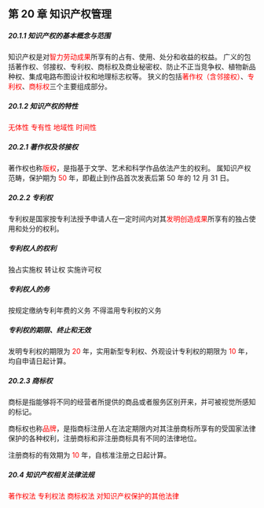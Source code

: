 ## 第 20 章 知识产权管理

##### 20.1.1 知识产权的基本概念与范围

知识产权是对<font color='red'>智力劳动成果</font>所享有的占有、使用、处分和收益的权益。
广义的包括著作权、邻接权、专利权、商标权及商业秘密权、防止不正当竞争权、植物新品种权、集成电路布图设计权和地理标志权等。
狭义的包括<font color='red'>著作权（含邻接权）</font>、<font color='red'>专利权</font>、<font color='red'>商标权</font>三个主要组成部分。

##### 20.1.2 知识产权的特性

<font color='red'>无体性</font>
<font color='red'>专有性</font>
<font color='red'>地域性</font>
<font color='red'>时间性</font>

##### 20.2.1 著作权及邻接权

著作权也称<font color='red'>版权</font>，是指基于文学、艺术和科学作品依法产生的权利。
属知识产权范畴，保护期为 <font color='red'>50</font> 年，即截止到作品首次发表后第 50 年的 12 月 31 日。

##### 20.2.2 专利权

专利权是国家按专利法授予申请人在一定时间内对其<font color='red'>发明创造成果</font>所享有的独占使用和处分的权利。

##### 专利权人的权利

独占实施权
转让权
实施许可权

##### 专利权人的务

按规定缴纳专利年费的义务
不得滥用专利权的义务

##### 专利权的期限、终止和无效

发明专利权的期限为 <font color='red'>20</font> 年，实用新型专利权、外观设计专利权的期限为 <font color='red'>10</font> 年，均自申请日起计算。

##### 20.2.3 商标权

商标是指能够将不同的经营者所提供的商品或者服务区别开来，并可被视觉所感知的标记。

商标权也称<font color='red'>品牌</font>，是指商标注册人在法定期限内对其注册商标所享有的受国家法律保护的各种权利，注册商标和非注册商标具有不同的法律地位。

注册商标的有效期为 <font color='red'>10</font> 年，自核准注册之日起计算。

##### 20.4 知识产权相关法律法规

<font color='red'>著作权法</font>
<font color='red'>专利权法</font>
<font color='red'>商标权法</font>
<font color='red'>对知识产权保护的其他法律</font>
